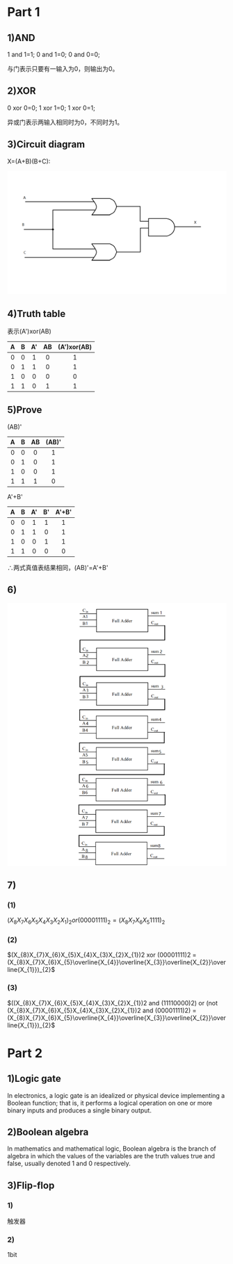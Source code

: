 # Part 1
## 1)AND
1 and 1=1;
0 and 1=0;
0 and 0=0;

与门表示只要有一输入为0，则输出为0。
## 2)XOR
0 xor 0=0;
1 xor 1=0;
1 xor 0=1;

异或门表示两输入相同时为0，不同时为1。
## 3)Circuit diagram 
X=(A+B)(B+C):

![](images/cird.png)
## 4)Truth table
表示(A')xor(AB)

|A|B|A'|AB|(A')xor(AB)|
|:--:|:--:|:--:|:--:|:--:|
|0|0|1|0|1|
|0|1|1|0|1|
|1|0|0|0|0|
|1|1|0|1|1|
## 5)Prove
(AB)'

|A|B|AB|(AB)'|
|:--:|:--:|:--:|:--:|
|0|0|0|1|
|0|1|0|1|
|1|0|0|1|
|1|1|1|0|

A'+B'

|A|B|A'|B'|A'+B'|
|:--:|:--:|:--:|:--:|:--:|
|0|0|1|1|1|
|0|1|1|0|1|
|1|0|0|1|1|
|1|1|0|0|0|

$\therefore$两式真值表结果相同，(AB)'=A'+B'
## 6)
![](images/adder.png)
## 7)
### (1)
$(X_{8}X_{7}X_{6}X_{5}X_{4}X_{3}X_{2}X_{1})_{2} or (00001111)_{2} = (X_{8}X_{7}X_{6}X_{5}1111)_{2}$
### (2)
$(X_{8}X_{7}X_{6}X_{5}X_{4}X_{3}X_{2}X_{1})2 xor (00001111)2 = (X_{8}X_{7}X_{6}X_{5}\overline{X_{4}}\overline{X_{3}}\overline{X_{2}}\overline{X_{1}})_{2}$
### (3)
$((X_{8}X_{7}X_{6}X_{5}X_{4}X_{3}X_{2}X_{1})2 and (11110000)2) or (not (X_{8}X_{7}X_{6}X_{5}X_{4}X_{3}X_{2}X_{1})2 and (00001111)2) = (X_{8}X_{7}X_{6}X_{5}\overline{X_{4}}\overline{X_{3}}\overline{X_{2}}\overline{X_{1}})_{2}$
# Part 2
## 1)Logic gate
In electronics, a logic gate is an idealized or physical device implementing a Boolean function; that is, it performs a logical operation on one or more binary inputs and produces a single binary output.
## 2)Boolean algebra
In mathematics and mathematical logic, Boolean algebra is the branch of algebra in which the values of the variables are the truth values true and false, usually denoted 1 and 0 respectively. 
## 3)Flip-flop
### 1)
触发器
### 2)
1bit 